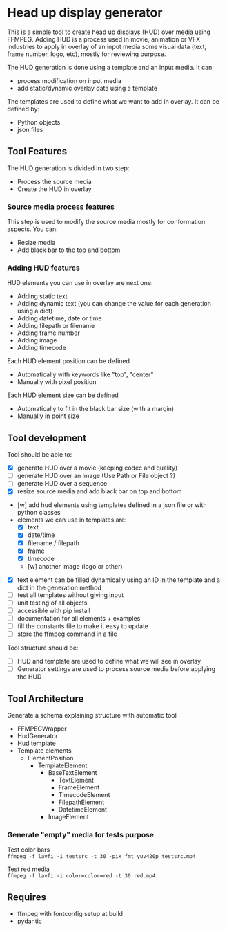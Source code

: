 # Head up display generator
This is a simple tool to create head up displays (HUD) over media using FFMPEG.
Adding HUD is a process used in movie, animation or VFX industries to apply in overlay of an input media some visual 
data (text, frame number, logo, etc), mostly for reviewing purpose.

The HUD generation is done using a template and an input media.
It can:
- process modification on input media
- add static/dynamic overlay data using a template

The templates are used to define what we want to add in overlay. It can be defined by:
- Python objects
- json files


## Tool Features

The HUD generation is divided in two step:
- Process the source media
- Create the HUD in overlay

### Source media process features
This step is used to modify the source media mostly for conformation aspects. You can:
- Resize media
- Add black bar to the top and bottom

### Adding HUD features
HUD elements you can use in overlay are next one:
- Adding static text
- Adding dynamic text (you can change the value for each generation using a dict)
- Adding datetime, date or time
- Adding filepath or filename
- Adding frame number
- Adding image
- Adding timecode

Each HUD element position can be defined
- Automatically with keywords like "top", "center"
- Manually with pixel position

Each HUD element size can be defined
- Automatically to fit in the black bar size (with a margin)
- Manually in point size


## Tool development
Tool should be able to:
- [x] generate HUD over a movie (keeping codec and quality)
- [ ] generate HUD over an image (Use Path or File object ?)
- [ ] generate HUD over a sequence
- [x] resize source media and add black bar on top and bottom
- [w] add hud elements using templates defined in a json file or with python classes
-  elements we can use in templates are:
    - [x] text
    - [x] date/time
    - [x] filename / filepath
    - [x] frame
    - [x] timecode
    - [w] another image (logo or other) 
- [x] text element can be filled dynamically using an ID in the template and a dict in the generation method
- [ ] test all templates without giving input
- [ ] unit testing of all objects
- [ ] accessible with pip install
- [ ] documentation for all elements + examples
- [ ] fill the constants file to make it easy to update
- [ ] store the ffmpeg command in a file

Tool structure should be:
- [ ] HUD and template are used to define what we will see in overlay
- [ ] Generator settings are used to process source media before applying the HUD

## Tool Architecture
Generate a schema explaining structure with automatic tool

- FFMPEGWrapper
- HudGenerator
- Hud template
- Template elements
   - ElementPosition
      - TemplateElement
         - BaseTextElement
            - TextElement
            - FrameElement
            - TimecodeElement
            - FilepathElement
            - DatetimeElement
         - ImageElement


### Generate "empty" media for tests purpose
Test color bars \
`ffmpeg -f lavfi -i testsrc -t 30 -pix_fmt yuv420p testsrc.mp4`

Test red media \
`ffmpeg -f lavfi -i color=color=red -t 30 red.mp4`

## Requires
- ffmpeg with fontconfig setup at build
- pydantic

